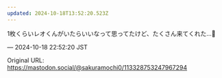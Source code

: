 ```yaml
---
updated: 2024-10-18T13:52:20.523Z
---
```


<p>1枚くらいレオくんがいたらいいなって思ってたけど、たくさん来てくれた…🥲</p>

&mdash; 2024-10-18 22:52:20 JST

Original URL: https://mastodon.social/@sakuramochi0/113328753247967294
